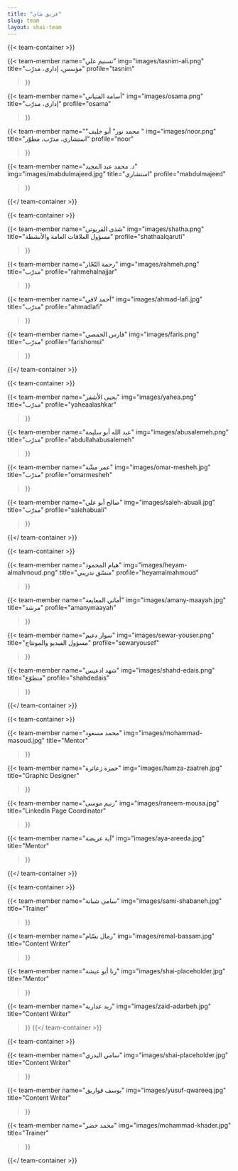 ```yaml
---
title: "فريق شاي"
slug: team
layout: shai-team
---
```


{{< team-container >}}

{{< team-member
    name="تسنيم علي"
    img="images/tasnim-ali.png"
    title="مؤسس، إداري، مدرّب"
    profile="tasnim"
>}}

{{< team-member
    name="أسامة الفتياني"
    img="images/osama.png"
    title="إداري، مدرّب"
    profile="osama"
>}}

{{< team-member
    name="\"محمد نور\" أبو خليف "
    img="images/noor.png"
    title="استشاري، مدرّب، مطوّر"
    profile="noor"
>}}

{{< team-member
    name="د. محمد عبد المجيد"
    img="images/mabdulmajeed.jpg"
    title="استشاري"
    profile="mabdulmajeed"
>}}

{{</ team-container >}}



{{< team-container >}}

{{< team-member
    name="شذى القريوتي"
    img="images/shatha.png"
    title="مسؤول العلاقات العامة والأنشطة"
    profile="shathaalqaruti"
>}}

{{< team-member
    name="رحمة النّجّار"
    img="images/rahmeh.png"
    title="مدرّب"
    profile="rahmehalnajjar"
>}}

{{< team-member
    name="أحمد لافي"
    img="images/ahmad-lafi.jpg"
    title="مدرّب"
    profile="ahmadlafi"
>}}

{{< team-member
    name="فارس الحمصي"
    img="images/faris.png"
    title="مدرّب"
    profile="farishomsi"

>}}

{{</ team-container >}}



{{< team-container >}}

{{< team-member
    name="يحيى الأشقر"
    img="images/yahea.png"
    title="مدرّب"
    profile="yaheaalashkar"
>}}

{{< team-member
    name="عبد الله أبو سليمة"
    img="images/abusalemeh.png"
    title="مدرّب"
    profile="abdullahabusalemeh"
>}}

{{< team-member
    name="عمر مشّة"
    img="images/omar-mesheh.jpg"
    title="مدرّب"
    profile="omarmesheh"
>}}

{{< team-member
    name="صالح أبو علي"
    img="images/saleh-abuali.jpg"
    title="مدرّب"
    profile="salehabuali"
>}}

{{</ team-container >}}



{{< team-container >}}

{{< team-member
    name="هيام المحمود"
    img="images/heyam-almahmoud.png"
    title="منسّق تدريبي"
    profile="heyamalmahmoud"
>}}

{{< team-member
    name="أماني المعايعة"
    img="images/amany-maayah.jpg"
    title="مرشد"
    profile="amanymaayah"
>}}

{{< team-member
    name="سوار دغيم"
    img="images/sewar-youser.png"
    title="مسؤول الفيديو والمونتاج"
    profile="sewaryousef"
>}}

{{< team-member
    name="شهد ادعيس"
    img="images/shahd-edais.png"
    title="متطوّع"
    profile="shahdedais"
>}}

{{</ team-container >}}



{{< team-container >}}

{{< team-member
    name="محمد مسعود"
    img="images/mohammad-masoud.jpg"
    title="Mentor"
>}}

{{< team-member
    name="حمزة زعاترة"
    img="images/hamza-zaatreh.jpg"
    title="Graphic Designer"
>}}

{{< team-member
    name="رنيم موسى"
    img="images/raneem-mousa.jpg"
    title="LinkedIn Page Coordinator"
>}}

{{< team-member
    name="آية عريضة"
    img="images/aya-areeda.jpg"
    title="Mentor"
>}}

{{</ team-container >}}



{{< team-container >}}

{{< team-member
    name="سامي شبانة"
    img="images/sami-shabaneh.jpg"
    title="Trainer"
>}}

{{< team-member
    name="رمال بسّام"
    img="images/remal-bassam.jpg"
    title="Content Writer"
>}}

{{< team-member
    name="رنا أبو عيشة"
    img="images/shai-placeholder.jpg"
    title="Mentor"
>}}

{{< team-member
    name="زيد عداربة"
    img="images/zaid-adarbeh.jpg"
    title="Content Writer"
>}}
{{</ team-container >}}



{{< team-container >}}

{{< team-member
    name="سامي البدري"
    img="images/shai-placeholder.jpg"
    title="Content Writer"
>}}

{{< team-member
    name="يوسف قواريق"
    img="images/yusuf-qwareeq.jpg"
    title="Content Writer"
>}}

{{< team-member
    name="محمد خضر"
    img="images/mohammad-khader.jpg"
    title="Trainer"
>}}

{{</ team-container >}}
